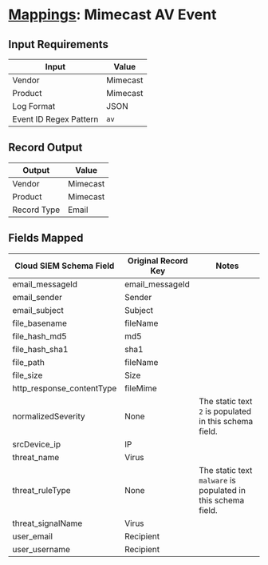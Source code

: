 # [Mappings](README.md): Mimecast AV Event

## Input Requirements

|Input|Value|
|-----|-----|
|Vendor|Mimecast|
|Product|Mimecast|
|Log Format|JSON|
|Event ID Regex Pattern|`av`|

## Record Output

|Output|Value|
|------|-----|
|Vendor|Mimecast|
|Product|Mimecast|
|Record Type|Email|

## Fields Mapped

|Cloud SIEM Schema Field|Original Record Key|Notes|
|-----------------------|-------------------|-----|
|email_messageId|email_messageId||
|email_sender|Sender||
|email_subject|Subject||
|file_basename|fileName||
|file_hash_md5|md5||
|file_hash_sha1|sha1||
|file_path|fileName||
|file_size|Size||
|http_response_contentType|fileMime||
|normalizedSeverity|None|The static text `2` is populated in this schema field.|
|srcDevice_ip|IP||
|threat_name|Virus||
|threat_ruleType|None|The static text `malware` is populated in this schema field.|
|threat_signalName|Virus||
|user_email|Recipient||
|user_username|Recipient||

